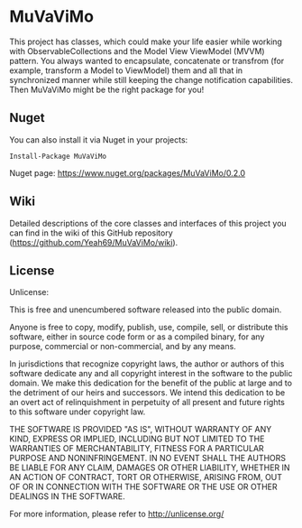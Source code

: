 # MuVaViMo #

This project has classes, which could make your life easier while working with ObservableCollections and the Model View ViewModel (MVVM) pattern. You always wanted to encapsulate, concatenate or transfrom (for example, transform a Model to ViewModel) them and all that in synchronized manner while still keeping the change notification capabilities. Then MuVaViMo might be the right package for you!

## Nuget #

You can also install it via Nuget in your projects:

    Install-Package MuVaViMo

Nuget page: https://www.nuget.org/packages/MuVaViMo/0.2.0

## Wiki #

Detailed descriptions of the core classes and interfaces of this project you can find in the wiki of this GitHub repository (https://github.com/Yeah69/MuVaViMo/wiki).

## License #

Unlicense:

This is free and unencumbered software released into the public domain.

Anyone is free to copy, modify, publish, use, compile, sell, or
distribute this software, either in source code form or as a compiled
binary, for any purpose, commercial or non-commercial, and by any
means.

In jurisdictions that recognize copyright laws, the author or authors
of this software dedicate any and all copyright interest in the
software to the public domain. We make this dedication for the benefit
of the public at large and to the detriment of our heirs and
successors. We intend this dedication to be an overt act of
relinquishment in perpetuity of all present and future rights to this
software under copyright law.

THE SOFTWARE IS PROVIDED "AS IS", WITHOUT WARRANTY OF ANY KIND,
EXPRESS OR IMPLIED, INCLUDING BUT NOT LIMITED TO THE WARRANTIES OF
MERCHANTABILITY, FITNESS FOR A PARTICULAR PURPOSE AND NONINFRINGEMENT.
IN NO EVENT SHALL THE AUTHORS BE LIABLE FOR ANY CLAIM, DAMAGES OR
OTHER LIABILITY, WHETHER IN AN ACTION OF CONTRACT, TORT OR OTHERWISE,
ARISING FROM, OUT OF OR IN CONNECTION WITH THE SOFTWARE OR THE USE OR
OTHER DEALINGS IN THE SOFTWARE.

For more information, please refer to <http://unlicense.org/>
